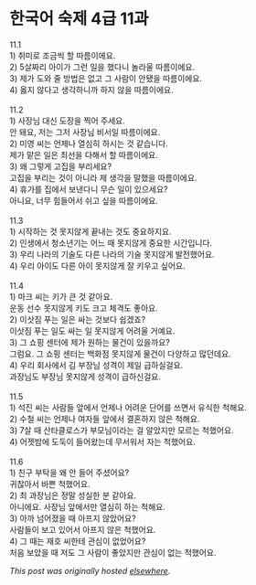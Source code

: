 # 한국어 숙제 4급 11과

<p>11.1<br>1) 취미로 조금씩 할 따름이에요.<br>2) 5살짜리 아이가 그런 일을 했다니 놀라울 따름이에요.<br>3) 제가 도와 줄 방법은 없고 그 사람이 안됐을 따름이에요.<br>4) 옳지 않다고 생각하니까 하지 않을 따름이에요.<br><br>11.2<br>1) 사장님 대신 도장을 찍어 주세요.<br>안 돼요, 저는 그저 사장님 비서일 따름이에요.<br>2) 미영 씨는 언제나 열심히 하시는 것 같습니다.<br>제가 맡은 일은 최선을 다해서 할 따름이에요.<br>3) 왜 그렇게 고집을 부리세요?<br>고집을 부리는 것이 아니라 제 생각을 말했을 따름이에요.<br>4) 휴가를 집에서 보낸다니 무슨 일이 있으세요?<br>아니요, 너무 힘들어서 쉬고 싶을 따름이에요.<br><br>11.3<br>1) 시작하는 것 못지않게 끝내는 것도 중요하지요.<br>2) 인생에서 청소년기는 어느 때 못지않게 중요한 시간입니다.<br>3) 우리 나라의 기술도 다른 나라의 기술 못지않게 발전했어요.<br>4) 우리 아이도 다른 아이 못지않게 잘 키우고 싶어요.<br><br>11.4<br>1) 마크 씨는 키가 큰 것 같아요.<br>운동 선수 못지않게 키도 크고 체격도 좋아요.<br>2) 이삿짐 푸는 일은 싸는 것보다 쉽겠죠?<br>이삿짐 푸는 일도 싸는 일 못지않게 어려울 거예요.<br>3) 그 쇼핑 센터에 제가 원하는 물건이 있을까요?<br>그럼요. 그 쇼핑 센터는 백화점 못지않게 물건이 다양하고 많던데요.<br>4) 우리 회사에서 김 부장님 성격이 제일 급하실걸요.<br>과장님도 부장님 못지않게 성격이 급하신걸요.<br><br>11.5<br>1) 석진 씨는 사람들 앞에서 언제나 어려운 단어를 쓰면서 유식한 척해요.<br>2) 수철 씨는 언제나 여자들 앞에서 결혼하지 않은 척해요.<br>3) 7살 때 산타클로스가 부모님이라는 걸 알았지만 모르는 척했어요.<br>4) 어젯밤에 도둑이 들어왔는데 무서워서 자는 척했어요.<br><br>11.6<br>1) 친구 부탁을 왜 안 들어 주셨어요?<br>귀찮아서 바쁜 척했어요.<br>2) 최 과장님은 정말 성실한 분 같아요.<br>아니에요.  사장님 앞에서만 열심히 하는 척해요.<br>3) 아까 넘어졌을 때 아프지 않았어요?<br>사람들이 보고 있어서 아프지 않은 척했어요.<br>4) 그 때는 재호 씨한테 관심이 없었어요?<br>처음 보았을 때 저도 그 사람이 좋았지만 관심이 없는 척했어요.</p>


*This post was originally hosted [elsewhere](http://planspace.blogspot.com/2009/07/4-11.html).*
